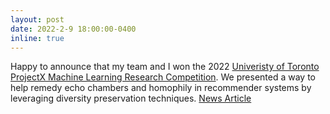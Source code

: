 ```yaml
---
layout: post
date: 2022-2-9 18:00:00-0400
inline: true
---
```


Happy to announce that my team and I won the 2022 [Univeristy of Toronto ProjectX Machine Learning Research Competition](https://www.uoft.ai/projectx-2022). We presented a way to help remedy echo chambers and homophily in recommender systems by leveraging diversity preservation techniques. [News Article](https://www.cics.umass.edu/news/cics-team-wins-projectx-international-machine-learning-research-competition)
